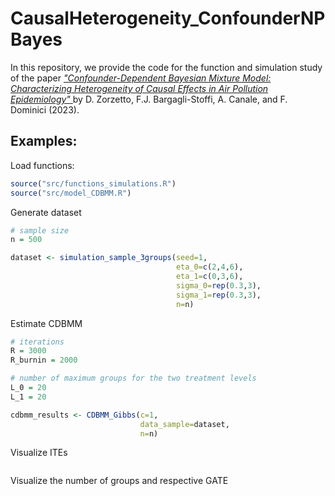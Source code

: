 # CausalHeterogeneity_ConfounderNPBayes

In this repository, we provide the code for the function and simulation study of the paper <a href=https://arxiv.org/abs/2302.11656>_"Confounder-Dependent Bayesian Mixture Model: Characterizing Heterogeneity of Causal Effects in Air Pollution Epidemiology"_ </a> by D. Zorzetto, F.J. Bargagli-Stoffi, A. Canale, and F. Dominici (2023). 

## Examples:
Load functions:
```R
source("src/functions_simulations.R")
source("src/model_CDBMM.R")
```

Generate dataset
```R
# sample size
n = 500

dataset <- simulation_sample_3groups(seed=1,
                                     eta_0=c(2,4,6),
                                     eta_1=c(0,3,6),
                                     sigma_0=rep(0.3,3),
                                     sigma_1=rep(0.3,3),
                                     n=n)
```

Estimate CDBMM
```R
# iterations
R = 3000
R_burnin = 2000

# number of maximum groups for the two treatment levels
L_0 = 20
L_1 = 20

cdbmm_results <- CDBMM_Gibbs(c=1,
                             data_sample=dataset,
                             n=n)
```

Visualize ITEs
```R

```

Visualize the number of groups and respective GATE
```R

```
